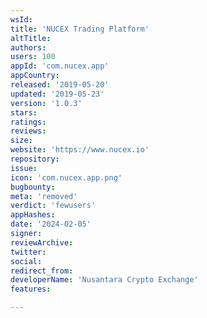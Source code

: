 ```yaml
---
wsId: 
title: 'NUCEX Trading Platform'
altTitle: 
authors: 
users: 100
appId: 'com.nucex.app'
appCountry: 
released: '2019-05-20'
updated: '2019-05-23'
version: '1.0.3'
stars: 
ratings: 
reviews: 
size: 
website: 'https://www.nucex.io'
repository: 
issue: 
icon: 'com.nucex.app.png'
bugbounty: 
meta: 'removed'
verdict: 'fewusers'
appHashes: 
date: '2024-02-05'
signer: 
reviewArchive: 
twitter: 
social: 
redirect_from: 
developerName: 'Nusantara Crypto Exchange'
features: 

---
```



